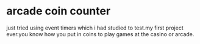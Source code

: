 # arcade coin counter
just tried using event timers which i had studied to test.my first project ever.you know how you put in coins to play games at the casino or arcade.
